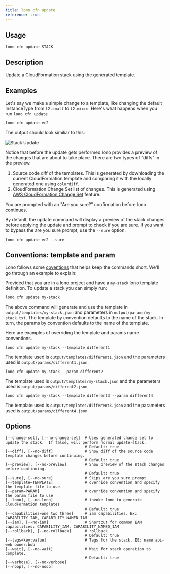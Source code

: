 ```yaml
---
title: lono cfn update
reference: true
---
```


## Usage

    lono cfn update STACK

## Description

Update a CloudFormation stack using the generated template.

## Examples

Let's say we make a simple change to a template, like changing the default InstanceType from `t2.small` to `t2.micro`.  Here's what happens when you run `lono cfn update`

```sh
lono cfn update ec2
```

The output should look similiar to this:

<img src="/img/tutorials/ec2/cfn-update-instance-type.png" alt="Stack Update" class="doc-photo">

Notice that before the update gets performed lono provides a preview of the changes that are about to take place. There are two types of "diffs" in the preview.

1. Source code diff of the templates. This is generated by downloading the current CloudFormation template and comparing it with the locally generated one using `colordiff`.
2. CloudFormation Change Set list of changes. This is generated using [AWS CloudFormation Change Set](https://medium.com/boltops/a-simple-introduction-to-cloudformation-part-4-change-sets-dry-run-mode-c14e41dfeab7) feature.

You are prompted with an "Are you sure?" confirmation before lono continues.

By default, the update command will display a preview of the stack changes before applying the update and prompt to check if you are sure.  If you want to bypass the are you sure prompt, use the `--sure` option.

```
lono cfn update ec2 --sure
```

## Conventions: template and param

Lono follows some [coventions](http://lono.cloud/docs/conventions/) that helps keep the commands short.  We'll go through an example to explain:

Provided that you are in a lono project and have a `my-stack` lono template definition.  To update a stack you can simply run:

    lono cfn update my-stack

The above command will generate and use the template in `output/templates/my-stack.json` and parameters in `output/params/my-stack.txt`.  The template by convention defaults to the name of the stack.  In turn, the params by convention defaults to the name of the template.

Here are examples of overriding the template and params name conventions.

    lono cfn update my-stack --template different1

The template used is `output/templates/different1.json` and the parameters used is `output/params/different1.json`.

    lono cfn update my-stack --param different2

The template used is `output/templates/my-stack.json` and the parameters used is `output/params/different2.json`.

    lono cfn update my-stack --template different3 --param different4

The template used is `output/templates/different3.json` and the parameters used is `output/params/different4.json`.


## Options

```
[--change-set], [--no-change-set]  # Uses generated change set to update the stack.  If false, will perform normal update-stack.
                                   # Default: true
[--diff], [--no-diff]              # Show diff of the source code template changes before continuing.
                                   # Default: true
[--preview], [--no-preview]        # Show preview of the stack changes before continuing.
                                   # Default: true
[--sure], [--no-sure]              # Skips are you sure prompt
[--template=TEMPLATE]              # override convention and specify the template file to use
[--param=PARAM]                    # override convention and specify the param file to use
[--lono], [--no-lono]              # invoke lono to generate CloudFormation templates
                                   # Default: true
[--capabilities=one two three]     # iam capabilities. Ex: CAPABILITY_IAM, CAPABILITY_NAMED_IAM
[--iam], [--no-iam]                # Shortcut for common IAM capabilities: CAPABILITY_IAM, CAPABILITY_NAMED_IAM
[--rollback], [--no-rollback]      # rollback
                                   # Default: true
[--tags=key:value]                 # Tags for the stack. IE: name:api-web owner:bob
[--wait], [--no-wait]              # Wait for stack operation to complete.
                                   # Default: true
[--verbose], [--no-verbose]        
[--noop], [--no-noop]              
```

